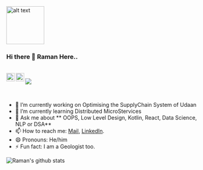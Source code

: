<img src="https://github.com/rahul799/rahul799/blob/master/Hi.gif" alt="alt text" width="100" height="100" />

### Hi there 👋 Raman Here..

<br/>
</a>
<a href="https://www.linkedin.com/in/ramanmanocha/">
  <img align="left" alt="Raman's LinkdeIN" width="22px" src="https://cdn.jsdelivr.net/npm/simple-icons@v3/icons/linkedin.svg" />
</a>
<a href="https://leetcode.com/minocharaman/">
  <img align="left" alt="Raman's Leetcode" width="22px" src="https://cdn.jsdelivr.net/npm/simple-icons@v3/icons/leetcode.svg" />
</a>

![](https://visitor-badge.glitch.me/badge?page_id=ramankgp.ramankgp)

<br />

- 🔭 I’m currently working on Optimising the SupplyChain System of Udaan 
- 🌱 I’m currently learning Distributed MicroStervices
- 💬 Ask me about ** OOPS, Low Level Design, Kotlin, React, Data Science, NLP or DSA**
- 📫 How to reach me: [Mail](mailto:minocharaman@gmail.com), [LinkedIn](https://www.linkedin.com/in/ramanmanocha/).
- 😄 Pronouns: He/him
- ⚡ Fun fact: I am a Geologist too.

![Raman's github stats](https://github-readme-stats.vercel.app/api?username=ramankgp&show_icons=true&hide_border=true)
